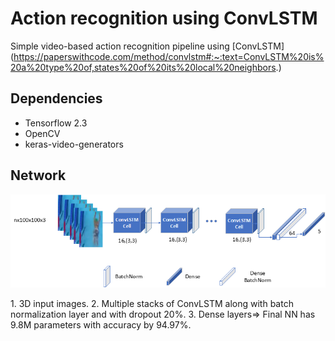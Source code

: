 # Action recognition using ConvLSTM
 Simple video-based action recognition pipeline using [ConvLSTM] (https://paperswithcode.com/method/convlstm#:~:text=ConvLSTM%20is%20a%20type%20of,states%20of%20its%20local%20neighbors.)

## Dependencies
- Tensorflow 2.3
- OpenCV
- keras-video-generators

## Network
<p align="center">
<img src="https://github.com/farhantandia/ConvLSTM-action-recognition/blob/master/network.jpg"><br>
</p>
1. 3D input images.
2. Multiple stacks of ConvLSTM along with batch normalization layer and with dropout 20%.
3. Dense layers=> Final NN has 9.8M parameters with accuracy by 94.97%.

